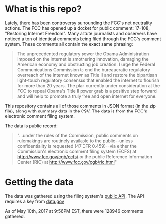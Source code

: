 # What is this repo?

Lately, there has been controversy surrounding the FCC's net neutrality actions. The FCC has opened up a docket for public comment: 17-108, "Restoring Internet Freedom". Many astute journalists and observers have noticed a ton of identical comments being filed through the FCC's comment system. These comments all contain the exact same phrasing:

> The unprecedented regulatory power the Obama Administration imposed on the internet is smothering innovation, damaging the American economy and obstructing job creation. I urge the Federal Communications Commission to end the bureaucratic regulatory overreach of the internet known as Title II and restore the bipartisan light-touch regulatory consensus that enabled the internet to flourish for more than 20 years. The plan currently under consideration at the FCC to repeal Obama's Title II power grab is a positive step forward and will help to promote a truly free and open internet for everyone.

This repository contains all of those comments in JSON format (in the zip file), along with summary data in the CSV. The data is from the FCC's electronic comment filing system. 

The data is public record:

> "...under the rules of the Commission, public comments on rulemakings are routinely available to the public--unless confidentiality is requested (47 CFR 0.459)--via either the Commission's electronic comment filing system (ECFS) at http://www.fcc.gov/cgb/ecfs/ or the public Reference Information Center (RIC) at http://www.fcc.gov/cgb/ric.html"


# Getting the data
The data was gathered using the filing system's [public API](https://www.fcc.gov/ecfs/public-api-docs.html). The API requires a key from [data.gov](http://data.gov)

As of May 10th, 2017 at 9:56PM EST, there were 128946 comments gathered.




